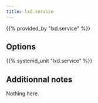 ```yaml
---
title: lxd.service
---
```


{{% provided_by "lxd.service" %}}

## Options

{{% systemd_unit "lxd.service" %}}

## Additionnal notes

Nothing here.